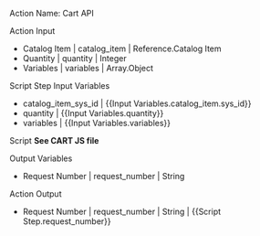 Action Name: Cart API

Action Input
  - Catalog Item | catalog_item | Reference.Catalog Item
  - Quantity | quantity | Integer
  - Variables |  variables | Array.Object


Script Step
Input Variables
  - catalog_item_sys_id | {{Input Variables.catalog_item.sys_id}}
  - quantity | {{Input Variables.quantity}}
  - variables | {{Input Variables.variables}}
    
Script
  **See CART JS file**
  
Output Variables
  - Request Number | request_number | String


Action Output
  - Request Number | request_number | String | {{Script Step.request_number}}
